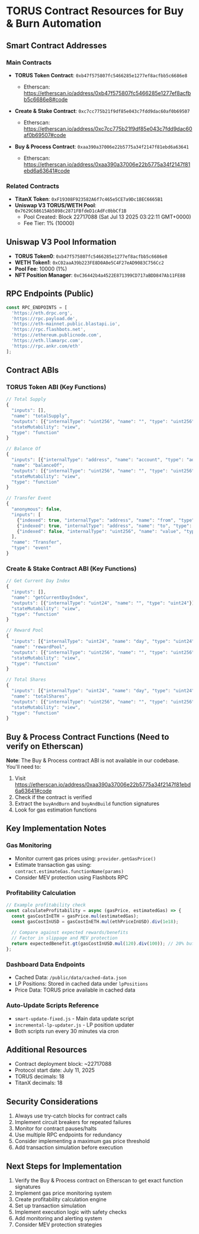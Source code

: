 # TORUS Contract Resources for Buy & Burn Automation

## Smart Contract Addresses

### Main Contracts
- **TORUS Token Contract**: `0xb47f575807fc5466285e1277ef8acfbb5c6686e8`
  - Etherscan: https://etherscan.io/address/0xb47f575807fc5466285e1277ef8acfbb5c6686e8#code
  
- **Create & Stake Contract**: `0xc7cc775b21f9df85e043c7fdd9dac60af0b69507`
  - Etherscan: https://etherscan.io/address/0xc7cc775b21f9df85e043c7fdd9dac60af0b69507#code
  
- **Buy & Process Contract**: `0xaa390a37006e22b5775a34f2147f81ebd6a63641`
  - Etherscan: https://etherscan.io/address/0xaa390a37006e22b5775a34f2147f81ebd6a63641#code

### Related Contracts
- **TitanX Token**: `0xF19308F923582A6f7c465e5CE7a9Dc1BEC6665B1`
- **Uniswap V3 TORUS/WETH Pool**: `0x7629C68615Ab5898c2871FBfdeD1cAdFc0bbCf1B`
  - Pool Created: Block 22717088 (Sat Jul 13 2025 03:22:11 GMT+0000)
  - Fee Tier: 1% (10000)

## Uniswap V3 Pool Information
- **TORUS Token0**: `0xb47f575807fc5466285e1277ef8acfbb5c6686e8`
- **WETH Token1**: `0xC02aaA39b223FE8D0A0e5C4F27eAD9083C756Cc2`
- **Pool Fee**: 10000 (1%)
- **NFT Position Manager**: `0xC36442b4a4522E871399CD717aBDD847Ab11FE88`

## RPC Endpoints (Public)
```javascript
const RPC_ENDPOINTS = [
  'https://eth.drpc.org',
  'https://rpc.payload.de',
  'https://eth-mainnet.public.blastapi.io',
  'https://rpc.flashbots.net',
  'https://ethereum.publicnode.com',
  'https://eth.llamarpc.com',
  'https://rpc.ankr.com/eth'
];
```

## Contract ABIs

### TORUS Token ABI (Key Functions)
```javascript
// Total Supply
{
  "inputs": [],
  "name": "totalSupply",
  "outputs": [{"internalType": "uint256", "name": "", "type": "uint256"}],
  "stateMutability": "view",
  "type": "function"
}

// Balance Of
{
  "inputs": [{"internalType": "address", "name": "account", "type": "address"}],
  "name": "balanceOf",
  "outputs": [{"internalType": "uint256", "name": "", "type": "uint256"}],
  "stateMutability": "view",
  "type": "function"
}

// Transfer Event
{
  "anonymous": false,
  "inputs": [
    {"indexed": true, "internalType": "address", "name": "from", "type": "address"},
    {"indexed": true, "internalType": "address", "name": "to", "type": "address"},
    {"indexed": false, "internalType": "uint256", "name": "value", "type": "uint256"}
  ],
  "name": "Transfer",
  "type": "event"
}
```

### Create & Stake Contract ABI (Key Functions)
```javascript
// Get Current Day Index
{
  "inputs": [],
  "name": "getCurrentDayIndex",
  "outputs": [{"internalType": "uint24", "name": "", "type": "uint24"}],
  "stateMutability": "view",
  "type": "function"
}

// Reward Pool
{
  "inputs": [{"internalType": "uint24", "name": "day", "type": "uint24"}],
  "name": "rewardPool",
  "outputs": [{"internalType": "uint256", "name": "", "type": "uint256"}],
  "stateMutability": "view",
  "type": "function"
}

// Total Shares
{
  "inputs": [{"internalType": "uint24", "name": "day", "type": "uint24"}],
  "name": "totalShares",
  "outputs": [{"internalType": "uint256", "name": "", "type": "uint256"}],
  "stateMutability": "view",
  "type": "function"
}
```

## Buy & Process Contract Functions (Need to verify on Etherscan)
**Note**: The Buy & Process contract ABI is not available in our codebase. You'll need to:
1. Visit https://etherscan.io/address/0xaa390a37006e22b5775a34f2147f81ebd6a63641#code
2. Check if the contract is verified
3. Extract the `buyAndBurn` and `buyAndBuild` function signatures
4. Look for gas estimation functions

## Key Implementation Notes

### Gas Monitoring
- Monitor current gas prices using: `provider.getGasPrice()`
- Estimate transaction gas using: `contract.estimateGas.functionName(params)`
- Consider MEV protection using Flashbots RPC

### Profitability Calculation
```javascript
// Example profitability check
const calculateProfitability = async (gasPrice, estimatedGas) => {
  const gasCostInETH = gasPrice.mul(estimatedGas);
  const gasCostInUSD = gasCostInETH.mul(ethPriceInUSD).div(1e18);
  
  // Compare against expected rewards/benefits
  // Factor in slippage and MEV protection
  return expectedBenefit.gt(gasCostInUSD.mul(120).div(100)); // 20% buffer
};
```

### Dashboard Data Endpoints
- Cached Data: `/public/data/cached-data.json`
- LP Positions: Stored in cached data under `lpPositions`
- Price Data: TORUS price available in cached data

### Auto-Update Scripts Reference
- `smart-update-fixed.js` - Main data update script
- `incremental-lp-updater.js` - LP position updater
- Both scripts run every 30 minutes via cron

## Additional Resources
- Contract deployment block: ~22717088
- Protocol start date: July 11, 2025
- TORUS decimals: 18
- TitanX decimals: 18

## Security Considerations
1. Always use try-catch blocks for contract calls
2. Implement circuit breakers for repeated failures
3. Monitor for contract pauses/halts
4. Use multiple RPC endpoints for redundancy
5. Consider implementing a maximum gas price threshold
6. Add transaction simulation before execution

## Next Steps for Implementation
1. Verify the Buy & Process contract on Etherscan to get exact function signatures
2. Implement gas price monitoring system
3. Create profitability calculation engine
4. Set up transaction simulation
5. Implement execution logic with safety checks
6. Add monitoring and alerting system
7. Consider MEV protection strategies